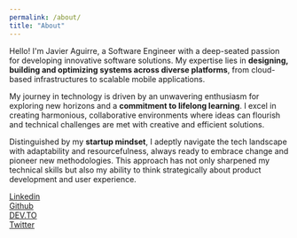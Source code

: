 ```yaml
---
permalink: /about/
title: "About"
---
```


Hello! I'm Javier Aguirre, a Software Engineer with a deep-seated passion for developing innovative software solutions. My expertise lies in **designing, building and optimizing systems across diverse platforms**, from cloud-based infrastructures to scalable mobile applications.

My journey in technology is driven by an unwavering enthusiasm for exploring new horizons and a **commitment to lifelong learning**. I excel in creating harmonious, collaborative environments where ideas can flourish and technical challenges are met with creative and efficient solutions.

Distinguished by my **startup mindset**, I adeptly navigate the tech landscape with adaptability and resourcefulness, always ready to embrace change and pioneer new methodologies. This approach has not only sharpened my technical skills but also my ability to think strategically about product development and user experience.

[Linkedin](https://www.linkedin.com/in/javaguirre/)<br />
[Github](https://github.com/javaguirre)<br />
[DEV.TO](https://dev.to/javaguirre)<br />
[Twitter](https://twitter.com/javaguirre)

